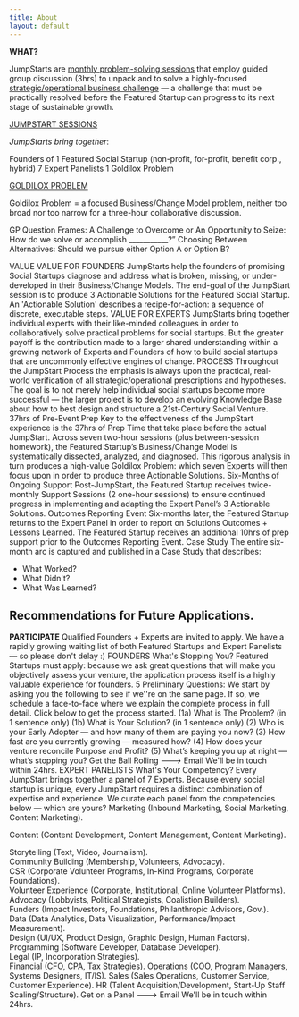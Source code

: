 ```yaml
---
title: About
layout: default
---
```

**WHAT?**

JumpStarts are <u>monthly problem-solving sessions</u> that employ guided group discussion (3hrs) to unpack and to solve a highly-focused <u>strategic/operational business challenge</u> — a challenge that must be practically resolved before the Featured Startup can progress to its next stage of sustainable growth.

<u>JUMPSTART SESSIONS</u>

*JumpStarts bring together*:

Founders of 1 Featured Social Startup (non-profit, for-profit, benefit corp., hybrid)
7 Expert Panelists
1 Goldilox Problem

<u>GOLDILOX PROBLEM</u>

Goldilox Problem = a focused Business/Change Model problem, neither too broad nor too narrow for a three-hour collaborative discussion.

GP Question Frames:
A Challenge to Overcome or An Opportunity to Seize: How do we solve or accomplish ___________?”
Choosing Between Alternatives: Should we pursue either Option A or Option B?

VALUE VALUE FOR FOUNDERS JumpStarts help the founders of promising Social Startups diagnose and address what is broken, missing, or under-developed in their Business/Change Models. The end-goal of the JumpStart session is to produce 3 Actionable Solutions for the Featured Social Startup. An 'Actionable Solution' describes a recipe-for-action: a sequence of discrete, executable steps. VALUE FOR EXPERTS JumpStarts bring together individual experts with their like-minded colleagues in order to collaboratively solve practical problems for social startups. But the greater payoff is the contribution made to a larger shared understanding within a growing network of Experts and Founders of how to build social startups that are uncommonly effective engines of change. PROCESS Throughout the JumpStart Process the emphasis is always upon the practical, real-world verification of all strategic/operational prescriptions and hypotheses. The goal is to not merely help individual social startups become more successful — the larger project is to develop an evolving Knowledge Base about how to best design and structure a 21st-Century Social Venture. 37hrs of Pre-Event Prep Key to the effectiveness of the JumpStart experience is the 37hrs of Prep Time that take place before the actual JumpStart. Across seven two-hour sessions (plus between-session homework), the Featured Startup’s Business/Change Model is systematically dissected, analyzed, and diagnosed. This rigorous analysis in turn produces a high-value Goldilox Problem: which seven Experts will then focus upon in order to produce three Actionable Solutions. Six-Months of Ongoing Support Post-JumpStart, the Featured Startup receives twice-monthly Support Sessions (2 one-hour sessions) to ensure continued progress in implementing and adapting the Expert Panel’s 3 Actionable Solutions. Outcomes Reporting Event Six-months later, the Featured Startup returns to the Expert Panel in order to report on Solutions Outcomes + Lessons Learned. The Featured Startup receives an additional 10hrs of prep support prior to the Outcomes Reporting Event. Case Study The entire six-month arc is captured and published in a Case Study that describes:

- What Worked?
- What Didn't?
- What Was Learned?

## Recommendations for Future Applications.

**PARTICIPATE** Qualified Founders + Experts are invited to apply. We have a rapidly growing waiting list of both Featured Startups and Expert Panelists — so please don't delay :) FOUNDERS What's Stopping You? Featured Startups must apply: because we ask great questions that will make you objectively assess your venture, the application process itself is a highly valuable experience for founders. 5 Preliminary Questions: We start by asking you the following to see if we''re on the same page. If so, we schedule a face-to-face where we explain the complete process in full detail. Click below to get the process started. (1a) What is The Problem? (in 1 sentence only) (1b) What is Your Solution? (in 1 sentence only) (2) Who is your Early Adopter — and how many of them are paying you now? (3) How fast are you currently growing — measured how? (4) How does your venture reconcile Purpose and Profit? (5) What’s keeping you up at night — what’s stopping you? Get the Ball Rolling ---> Email We'll be in touch within 24hrs. EXPERT PANELISTS What's Your Competency? Every JumpStart brings together a panel of 7 Experts. Because every social startup is unique, every JumpStart requires a distinct combination of expertise and experience. We curate each panel from the competencies below — which are yours? Marketing (Inbound Marketing, Social Marketing, Content Marketing).

Content (Content Development, Content Management, Content Marketing).

Storytelling (Text, Video, Journalism).  
Community Building (Membership, Volunteers, Advocacy).  
CSR (Corporate Volunteer Programs, In-Kind Programs, Corporate Foundations).  
Volunteer Experience (Corporate, Institutional, Online Volunteer Platforms).  
Advocacy (Lobbyists, Political Strategists, Coalistion Builders).  
Funders (Impact Investors, Foundations, Philanthropic Advisors, Gov.).  
Data (Data Analytics, Data Visualization, Performance/Impact Measurement).  
Design (UI/UX, Product Design, Graphic Design, Human Factors).  
Programming (Software Developer, Database Developer).  
Legal (IP, Incorporation Strategies).  
Financial (CFO, CPA, Tax Strategies).
Operations (COO, Program Managers, Systems Designers, IT/IS).
Sales (Sales Operations, Customer Service, Customer Experience).
HR (Talent Acquisition/Development, Start-Up Staff Scaling/Structure).
Get on a Panel ---> Email We'll be in touch within 24hrs.